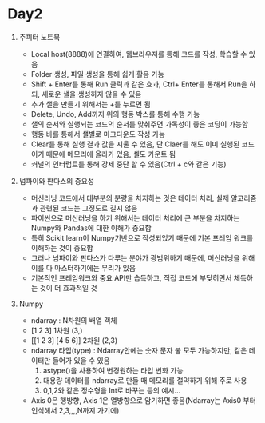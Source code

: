 # Day2
1. 주피터 노트북
   - Local host(8888)에 연결하여, 웹브라우져를 통해 코드를 작성, 학습할 수 있음
   - Folder 생성, 파일 생성을 통해 쉽게 활용 가능
   - Shift + Enter를 통해 Run 클릭과 같은 효과, Ctrl+ Enter를 통해서 Run을 하되, 새로운 샐을 생성하지 않을 수 있음
   - 추가 샐을 만들기 위해서는 +를 누르면 됨
   - Delete, Undo, Add까지 위의 행동 박스를 통해 수행 가능
   - 샐의 순서와 실행되는 코드의 순서를 맞춰주면 가독성이 좋은 코딩이 가능함
   - 행동 바를 통해서 샐별로 마크다운도 작성 가능
   - Clear를 통해 실행 결과 값을 지울 수 있음, 단 Claer를 해도 이미 실행된 코드이기 때문에 메모리에 올라가 있음, 셀도 카운트 됨
   - 커널의 인터럽트를 통해 강제 중단 할 수 있음(Ctrl + c와 같은 기능)
 
1. 넘파이와 판다스의 중요성
   - 머신러닝 코드에서 대부분의 분량을 차지하는 것은 데이터 처리, 실제 알고리즘과 관련된 코드는 그정도로 길지 않음
   - 파이썬으로 머신러닝을 하기 위해서는 데이터 처리에 큰 부분을 차지하는 Numpy와 Pandas에 대한 이해가 중요함
   - 특히 Scikit learn이 Numpy기반으로 작성되었기 때문에 기본 프레임 워크를 이해하는 것이 중요함
   - 그러나 넘파이와 판다스가 다루는 분야가 광범위하기 때문에, 머신러닝을 위해 이를 다 마스터하기에는 무리가 있음
   - 기본적인 프레임워크와 중요 API만 습득하고, 직접 코드에 부딪히면서 체득하는 것이 더 효과적일 것
   
1. Numpy
   - ndarray : N차원의 배열 객체
   - [1 2 3] 1차원 (3,)
   - [[1 2 3] [4 5 6]] 2차원 (2,3)
   - ndarray 타입(type) : Ndarray안에는 숫자 문자 불 모두 가능하지만, 같은 데이터만 들어가 있을 수 있음
     1. astype()을 사용하여 변경원하는 타입 변화 가능
     1. 대용량 데이터를 ndarray로 만들 때 메모리를 절약하기 위해 주로 사용
     1. 0,1,2와 같은 정수형을 Int로 바꾸는 등의 예시...
   - Axis 0은 행방향, Axis 1은 열방향으로 암기하면 좋음(Ndarray는 Axis0 부터 인식해서 2,3,,,,N까지 가기에)
